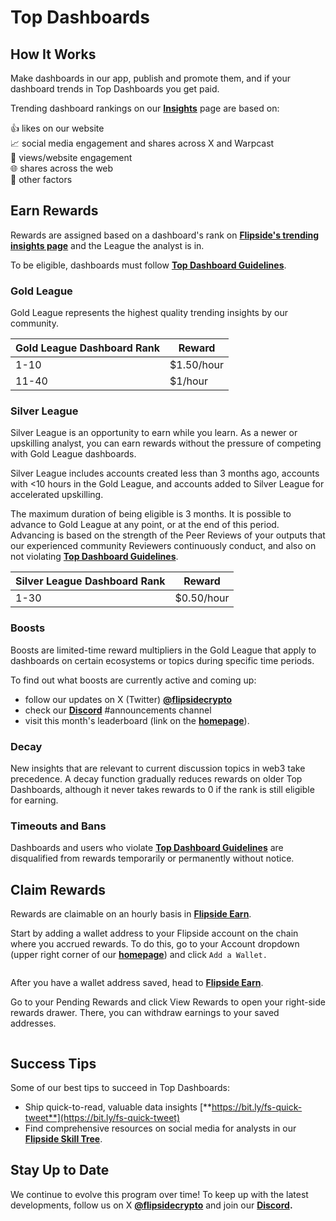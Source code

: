 # Top Dashboards

## How It Works

Make dashboards in our app, publish and promote them, and if your dashboard trends in Top Dashboards you get paid.

Trending dashboard rankings on our [**Insights**](https://flipsidecrypto.xyz/insights/dashboards) page are based on:

👍 likes on our website\
📈 social media engagement and shares across X and Warpcast\
👀 views/website engagement\
🌐 shares across the web\
🤫 other factors

## Earn Rewards

Rewards are assigned based on a dashboard's rank on [**Flipside's trending insights page**](https://flipsidecrypto.xyz/insights/dashboards) and the League the analyst is in.

To be eligible, dashboards must follow [**Top Dashboard Guidelines**](https://docs.flipsidecrypto.xyz/earn/analyst-rewards/top-dashboards/top-dashboard-guidelines).

### Gold League

Gold League represents the highest quality trending insights by our community.&#x20;

| Gold League Dashboard Rank | Reward     |
| -------------------------- | ---------- |
| 1-10                       | $1.50/hour |
| 11-40                      | $1/hour    |

### Silver League

Silver League is an opportunity to earn while you learn. As a newer or upskilling analyst, you can earn rewards without the pressure of competing with Gold League dashboards.&#x20;

Silver League includes accounts created less than 3 months ago, accounts with <10 hours in the Gold League, and accounts added to Silver League for accelerated upskilling.&#x20;

The maximum duration of being eligible is 3 months. It is possible to advance to Gold League at any point, or at the end of this period. Advancing is based on the strength of the Peer Reviews of your outputs that our experienced community Reviewers continuously conduct, and also on not violating [**Top Dashboard Guidelines**](https://docs.flipsidecrypto.xyz/earn/analyst-rewards/top-dashboards/top-dashboard-guidelines).

| Silver League Dashboard Rank | Reward     |
| ---------------------------- | ---------- |
| 1-30                         | $0.50/hour |

### Boosts

Boosts are limited-time reward multipliers in the Gold League that apply to dashboards on certain ecosystems or topics during specific time periods.&#x20;

To find out what boosts are currently active and coming up:&#x20;

* follow our updates on X (Twitter) [**@flipsidecrypto**](https://twitter.com/flipsidecrypto)
* check our [**Discord**](https://discord.gg/flipside) #announcements channel
* visit this month's leaderboard (link on the [**homepage**](https://flipsidecrypto.xyz/)).

### Decay

New insights that are relevant to current discussion topics in web3 take precedence. A decay function gradually reduces rewards on older Top Dashboards, although it never takes rewards to 0 if the rank is still eligible for earning.&#x20;

### Timeouts and Bans

Dashboards and users who violate [**Top Dashboard Guidelines**](https://docs.flipsidecrypto.xyz/flipside-community/community-analytics-guidelines) are disqualified from rewards temporarily or permanently without notice. &#x20;

## Claim Rewards

Rewards are claimable on an hourly basis in [**Flipside Earn**](../../../choose-your-flipside-plan/).&#x20;

Start by adding a wallet address to your Flipside account on the chain where you accrued rewards. To do this, go to your Account dropdown (upper right corner of our [**homepage**](https://flipsidecrypto.xyz/)) and click `Add a Wallet.`

<figure><img src="../../../.gitbook/assets/Screenshot 2024-06-27 at 4.31.37 PM.png" alt=""><figcaption></figcaption></figure>

After you have a wallet address saved, head to [**Flipside Earn**](../../../choose-your-flipside-plan/).&#x20;

Go to your Pending Rewards and click View Rewards to open your right-side rewards drawer. There, you can withdraw earnings to your saved addresses.

<figure><img src="../../../.gitbook/assets/Screenshot 2024-06-27 at 4.27.24 PM.png" alt=""><figcaption></figcaption></figure>

## Success Tips

Some of our best tips to succeed in Top Dashboards:

* Ship quick-to-read, valuable data insights [**https://bit.ly/fs-quick-tweet**](https://bit.ly/fs-quick-tweet)
* Find comprehensive resources on social media for analysts in our [**Flipside Skill Tree**](https://teamflipside.notion.site/Flipside-Crypto-Skill-Tree-07ba97789c8e4ffc96634369c5e684b6?p=33955bb351f84271a39ede0c6a0ea0e9\&pm=c).

## Stay Up to Date

We continue to evolve this program over time! To keep up with the latest developments, follow us on X [**@flipsidecrypto**](https://twitter.com/flipsidecrypto) and join our [**Discord**](https://discord.gg/flipside)**.**
